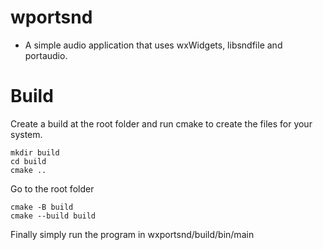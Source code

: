 # wportsnd

- A simple audio application that uses wxWidgets, libsndfile and portaudio.

# Build

Create a build at the root folder and run cmake to create the files for your system.
```
mkdir build
cd build
cmake ..
```

Go to the root folder
```
cmake -B build
cmake --build build
```

Finally simply run the program in wxportsnd/build/bin/main
